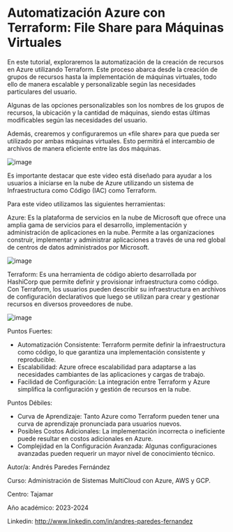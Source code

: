 # Automatización Azure con Terraform: File Share para Máquinas Virtuales

En este tutorial, exploraremos la automatización de la creación de recursos en Azure utilizando Terraform. Este proceso abarca desde la creación de grupos de recursos hasta la implementación de máquinas virtuales, todo ello de manera escalable y personalizable según las necesidades particulares del usuario.
 
Algunas de las opciones personalizables son los nombres de los grupos de recursos, la ubicación y la cantidad de máquinas, siendo estas últimas modificables según las necesidades del usuario.
 
Además, crearemos y configuraremos un «file share» para que pueda ser utilizado por ambas máquinas virtuales. Esto permitirá el intercambio de archivos de manera eficiente entre las dos máquinas.
 
![image](https://github.com/Andres-paredes-fernandez/Automatizacion-Azure-con-Terraform-File-Share-para-Maquinas-Virtuales/assets/99333953/d8efa3d8-8db7-4f95-85aa-bb998fd222df)

Es importante destacar que este video está diseñado para ayudar a los usuarios a iniciarse en la nube de Azure utilizando un sistema de Infraestructura como Código (IAC) como Terraform.
 
Para este video utilizamos las siguientes herramientas:

Azure: Es la plataforma de servicios en la nube de Microsoft que ofrece una amplia gama de servicios para el desarrollo, implementación y administración de aplicaciones en la nube. Permite a las organizaciones construir, implementar y administrar aplicaciones a través de una red global de centros de datos administrados por Microsoft.

![image](https://github.com/Andres-paredes-fernandez/Automatizacion-Azure-con-Terraform-File-Share-para-Maquinas-Virtuales/assets/99333953/c837c99a-9b16-4809-b92c-b8de6951ac0f)

Terraform: Es una herramienta de código abierto desarrollada por HashiCorp que permite definir y provisionar infraestructura como código. Con Terraform, los usuarios pueden describir su infraestructura en archivos de configuración declarativos que luego se utilizan para crear y gestionar recursos en diversos proveedores de nube.

 ![image](https://github.com/Andres-paredes-fernandez/Automatizacion-Azure-con-Terraform-File-Share-para-Maquinas-Virtuales/assets/99333953/e341269e-5ea1-4f16-9d80-5c91b8f1d2e2)

Puntos Fuertes:
 
- Automatización Consistente: Terraform permite definir la infraestructura como código, lo que garantiza una implementación consistente y reproducible.
- Escalabilidad: Azure ofrece escalabilidad para adaptarse a las necesidades cambiantes de las aplicaciones y cargas de trabajo.
- Facilidad de Configuración: La integración entre Terraform y Azure simplifica la configuración y gestión de recursos en la nube.
  
Puntos Débiles:
 
- Curva de Aprendizaje: Tanto Azure como Terraform pueden tener una curva de aprendizaje pronunciada para usuarios nuevos.
- Posibles Costos Adicionales: La implementación incorrecta o ineficiente puede resultar en costos adicionales en Azure.
- Complejidad en la Configuración Avanzada: Algunas configuraciones avanzadas pueden requerir un mayor nivel de conocimiento técnico.
  
Autor/a: Andrés Paredes Fernández
 
Curso: Administración de Sistemas MultiCloud con Azure, AWS y GCP.
 
Centro: Tajamar
 
Año académico: 2023-2024
 
Linkedin: http://www.linkedin.com/in/andres-paredes-fernandez
